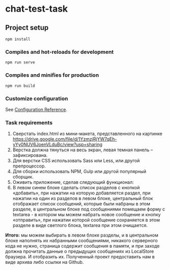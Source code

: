 # chat-test-task

## Project setup
```
npm install
```

### Compiles and hot-reloads for development
```
npm run serve
```

### Compiles and minifies for production
```
npm run build
```

### Customize configuration
See [Configuration Reference](https://cli.vuejs.org/config/).


### Task requirements

1. Сверстать index.html из мини-макета, представленного на картинке https://drive.google.com/file/d/1YzmzjRjYW7qEh-yYy0NUV6JoenVLduBc/view?usp=sharing 
2. Верстка должна тянуться на весь экран, левая темная панель – зафиксирована.
3. Для верстки CSS использовать Sass или Less, или другой препроцессор.
4. Для сборки использовать NPM, Gulp или другой популярный сборщик.
5. Оживить приложение, сделав следующий функционал:
6. В левом синем блоке сделать список разделов с кнопкой «добавить», при нажатии на которую добавляется раздел,
при нажатии на один из разделов в левом блоке, центральный блок отображает список сообщений, которые были набраны в этом разделе,
в центральном блоке под сообщениями помещаем форму с textarea - в котором мы можем набрать новое сообщение и кнопку «отправить», при нажатии которой сообщение сохраняется в этом разделе в виде светлого блока, textarea при этом очищается.

**Итого:** мы можем выбирать в левом блоке разделы, и в центральном блоке наполнять их набранными сообщениями,
никакого серверного кода не нужно, страница содержит сообщения в памяти, и при заходе должна прочитать данные о предыдущих сообщениях из LocalStore браузера. И отобразить их.
Полученный проект предоставить нам в виде архива либо ссылки на Github.


